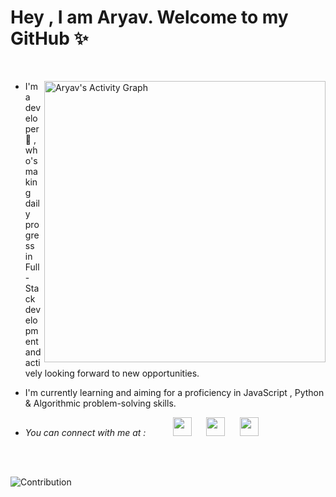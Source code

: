 


# Hey , I am Aryav. Welcome to my GitHub ✨

<br>
<p>
<img align="right" width="450px" alt="Aryav's Activity Graph" src="https://github-readme-stats.vercel.app/api?username=aryav-v&show_icons=true&count_private=true&theme=maroongold">

- I'm a developer 🚀 , who's making daily progress in Full-Stack development and actively looking forward to new opportunities.

- I'm currently learning and aiming for a proficiency in JavaScript , Python & Algorithmic problem-solving skills.

- <i> You can connect with me at : </i> &nbsp; &nbsp; &nbsp; &nbsp; &nbsp; <a href="https://twitter.com/aryav_v"><img height="30px" width="30px" src="https://cdn4.iconfinder.com/data/icons/social-media-icons-the-circle-set/48/twitter_circle-1024.png" /></a> &nbsp;&nbsp;&nbsp;&nbsp; <a href="mailto:aryav.1729@gmail.com"><img height="30px" width="30px" src="https://img.icons8.com/fluency/344/secure-mail.png" /></a> &nbsp;&nbsp;&nbsp;&nbsp; <a href="https://www.linkedin.com/in/aryav-chaturvedi-69b994229/"><img src="https://user-images.githubusercontent.com/96643678/181305876-f91241b1-9799-44a5-8a8b-f19aea2ae279.png" height="30px" width="30px"></a>


</p>
</p>
 
<br>
<br>

 



![Contribution](https://activity-graph.herokuapp.com/graph?username=aryav-v&theme=react-dark&hide_border=true&area=true)


 
